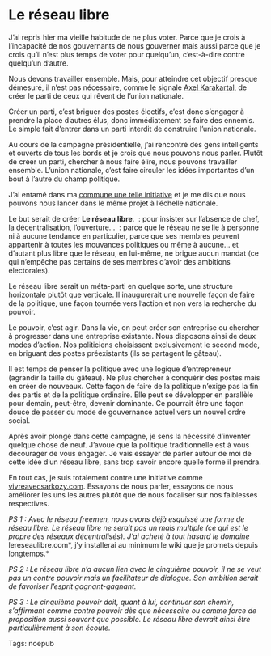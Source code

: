 # Le réseau libre

J’ai repris hier ma vieille habitude de ne plus voter. Parce que je crois à l’incapacité de nos gouvernants de nous gouverner mais aussi parce que je crois qu’il n’est plus temps de voter pour quelqu’un, c’est-à-dire contre quelqu’un d’autre.

Nous devons travailler ensemble. Mais, pour atteindre cet objectif presque démesuré, il n’est pas nécessaire, comme le signale [Axel Karakartal](http://www.page2007.com/2007/05/04/notre-choix-pour-le-second-tour-de-la-presidentielle-2007-logique-de-partis-logique-de-reseaux/), de créer le parti de ceux qui rêvent de l’union nationale.

Créer un parti, c’est briguer des postes électifs, c’est donc s’engager à prendre la place d’autres élus, donc immédiatement se faire des ennemis. Le simple fait d’entrer dans un parti interdit de construire l’union nationale.

Au cours de la campagne présidentielle, j’ai rencontré des gens intelligents et ouverts de tous les bords et je crois que nous pouvons nous parler. Plutôt de créer un parti, chercher à nous faire élire, nous pouvons travailler ensemble. L’union nationale, c’est faire circuler les idées importantes d’un bout à l’autre du champ politique.

J’ai entamé dans ma [commune une telle initiative](http://www.balaruc.fr) et je me dis que nous pouvons nous lancer dans le même projet à l’échelle nationale.

Le but serait de créer **Le réseau libre**.
 : pour insister sur l’absence de chef, la décentralisation, l’ouverture…
 : parce que le réseau ne se lie à personne ni à aucune tendance en particulier, parce que ses membres peuvent appartenir à toutes les mouvances politiques ou même à aucune… et d’autant plus libre que le réseau, en lui-même, ne brigue aucun mandat (ce qui n’empêche pas certains de ses membres d’avoir des ambitions électorales).

Le réseau libre serait un méta-parti en quelque sorte, une structure horizontale plutôt que verticale. Il inaugurerait une nouvelle façon de faire de la politique, une façon tournée vers l’action et non vers la recherche du pouvoir.

Le pouvoir, c’est agir. Dans la vie, on peut créer son entreprise ou chercher à progresser dans une entreprise existante. Nous disposons ainsi de deux modes d’action. Nos politiciens choisissent exclusivement le second mode, en briguant des postes préexistants (ils se partagent le gâteau).

Il est temps de penser la politique avec une logique d’entrepreneur (agrandir la taille du gâteau). Ne plus chercher à conquérir des postes mais en créer de nouveaux. Cette façon de faire de la politique n’exige pas la fin des partis et de la politique ordinaire. Elle peut se développer en parallèle pour demain, peut-être, devenir dominante. Ce pourrait être une façon douce de passer du mode de gouvernance actuel vers un nouvel ordre social.

Après avoir plongé dans cette campagne, je sens la nécessité d’inventer quelque chose de neuf. J’avoue que la politique traditionnelle est à vous décourager de vous engager. Je vais essayer de parler autour de moi de cette idée d’un réseau libre, sans trop savoir encore quelle forme il prendra.

En tout cas, je suis totalement contre une initiative comme [vivreavecsarkozy.com](http://www.vivreavecsarkozy.com). Essayons de nous parler, essayons de nous améliorer les uns les autres plutôt que de nous focaliser sur nos faiblesses respectives.

*PS 1 : Avec le réseau freemen, nous avons déjà esquissé une forme de réseau libre. Le réseau libre ne serait pas un mais multiple (ce qui est le propre des réseaux décentralisés). J’ai acheté à tout hasard le domaine* lereseaulibre.com*, j’y installerai au minimum le wiki que je promets depuis longtemps.*

*PS 2 : Le réseau libre n’a aucun lien avec le cinquième pouvoir, il ne se veut pas un contre pouvoir mais un facilitateur de dialogue. Son ambition serait de favoriser l’esprit gagnant-gagnant.*

*PS 3 : Le cinquième pouvoir doit, quant à lui, continuer son chemin, s’affirmant comme contre pouvoir dès que nécessaire ou comme force de proposition aussi souvent que possible. Le réseau libre devrait ainsi être particulièrement à son écoute.*

Tags: noepub